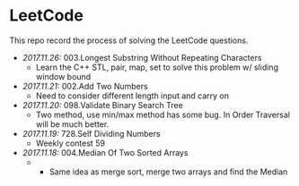 # LeetCode
This repo record the process of solving the LeetCode questions.

- _2017.11.26:_ 003.Longest Substring Without Repeating Characters
    - Learn the C++ STL, pair, map, set to solve this problem w/ sliding window bound
- _2017.11.21:_ 002.Add Two Numbers
    - Need to consider different length input and carry on
- _2017.11.20:_ 098.Validate Binary Search Tree
    - Two method, use min/max method has some bug. In Order Traversal will be much better.
- _2017.11.19:_ 728.Self Dividing Numbers
    - Weekly contest 59
- _2017.11.18:_ 004.Median Of Two Sorted Arrays
    - - Same idea as merge sort, merge two arrays and find the Median

